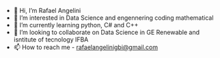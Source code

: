 - 👋 Hi, I’m Rafael Angelini
- 👀 I’m interested in Data Science and engennering coding mathematical
- 🌱 I’m currently learning python, C# and C++
- 💞️ I’m looking to collaborate on Data Science in GE Renewable and isntitute of tecnology IFBA
- 📫 How to reach me - rafaelangelinigbi@gmail.com

<!---
Rafael240/Rafael240 is a ✨ special ✨ repository because its `README.md` (this file) appears on your GitHub profile.
You can click the Preview link to take a look at your changes.
--->
